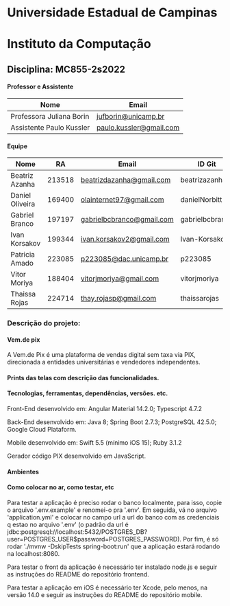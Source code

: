 # Universidade Estadual de Campinas
# Instituto da Computação

## Disciplina: MC855-2s2022

#### Professor e Assistente

| Nome                     | Email                   |
| ------------------------ | ------------------------|
| Professora Juliana Borin | jufborin@unicamp.br     |
| Assistente Paulo Kussler | paulo.kussler@gmail.com |


#### Equipe

| Nome               | RA               | Email                      | ID Git                |
| ------------------ | ---------------- | -------------------------- |---------------------- |
| Beatriz Azanha     | 213518           | beatrizdazanha@gmail.com   | beatrizazanha         |
| Daniel Oliveira    | 169400           | olainternet97@gmail.com    | danielNorbitt         |
| Gabriel Branco     | 197197           | gabrielbcbranco@gmail.com  | gabrielbcbranco       |
| Ivan Korsakov      | 199344           | ivan.korsakov2@gmail.com   | Ivan-Korsakov         |
| Patricia Amado     | 223085           | p223085@dac.unicamp.br     | p223085               |
| Vitor Moriya       | 188404           | vitorjmoriya@gmail.com     | vitorjmoriya          |
| Thaissa Rojas      | 224714           | thay.rojasp@gmail.com      | thaissarojas          |

### Descrição do projeto:

#### Vem.de pix
A Vem.de Pix é uma plataforma de vendas digital sem taxa via PIX, direcionada a entidades universitárias e vendedores independentes.


#### Prints das telas com descrição das funcionalidades. 


#### Tecnologias, ferramentas, dependências, versões. etc. 


Front-End desenvolvido em: Angular Material 14.2.0;
                           Typescript 4.7.2


Back-End desenvolvido em: Java 8;
                          Spring Boot 2.7.3;
                          PostgreSQL 42.5.0;
                          Google Cloud Plataform.
    
    
Mobile desenvolvido em: Swift 5.5 (mínimo iOS 15);
                        Ruby 3.1.2


Gerador código PIX desenvolvido em JavaScript.


#### Ambientes
#### Como colocar no ar, como testar, etc

Para testar a aplicação é preciso rodar o banco localmente, para isso, copie o arquivo '.env.example' e renomei-o pra '.env'. Em seguida, vá no arquivo 'application.yml' e colocar no campo url a url do banco com as credenciais q estao no arquivo '.env' (o padrão da url é jdbc:postgresql://localhost:5432/POSTGRES_DB?user=POSTGRES_USER$password=POSTGRES_PASSWORD). 
Por fim, é só rodar './mvnw -DskipTests spring-boot:run' que a aplicação estará rodando na localhost:8080.

Para testar o front da aplicação é necessário ter instalado node.js e seguir as instruções do README do repositório frontend.

Para testar a aplicação em iOS é necessário ter Xcode, pelo menos, na versão 14.0 e seguir as instruções do README do repositório mobile.
